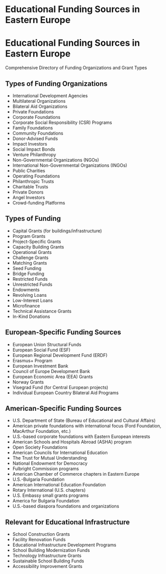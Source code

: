 # Educational Funding Sources in Eastern Europe

Educational Funding Sources in Eastern Europe
=============================================
Comprehensive Directory of Funding Organizations and Grant Types

Types of Funding Organizations
-----------------------------
- International Development Agencies
- Multilateral Organizations
- Bilateral Aid Organizations
- Private Foundations
- Corporate Foundations
- Corporate Social Responsibility (CSR) Programs
- Family Foundations
- Community Foundations
- Donor-Advised Funds
- Impact Investors
- Social Impact Bonds
- Venture Philanthropy
- Non-Governmental Organizations (NGOs)
- International Non-Governmental Organizations (INGOs)
- Public Charities
- Operating Foundations
- Philanthropic Trusts
- Charitable Trusts
- Private Donors
- Angel Investors
- Crowd-funding Platforms

Types of Funding
---------------
- Capital Grants (for buildings/infrastructure)
- Program Grants
- Project-Specific Grants
- Capacity Building Grants
- Operational Grants
- Challenge Grants
- Matching Grants
- Seed Funding
- Bridge Funding
- Restricted Funds
- Unrestricted Funds
- Endowments
- Revolving Loans
- Low-Interest Loans
- Microfinance
- Technical Assistance Grants
- In-Kind Donations

European-Specific Funding Sources
-------------------------------
- European Union Structural Funds
- European Social Fund (ESF)
- European Regional Development Fund (ERDF)
- Erasmus+ Program
- European Investment Bank
- Council of Europe Development Bank
- European Economic Area (EEA) Grants
- Norway Grants
- Visegrad Fund (for Central European projects)
- Individual European Country Bilateral Aid Programs

American-Specific Funding Sources
------------------------------
- U.S. Department of State (Bureau of Educational and Cultural Affairs)
- American private foundations with international focus (Ford Foundation, MacArthur Foundation, etc.)
- U.S.-based corporate foundations with Eastern European interests
- American Schools and Hospitals Abroad (ASHA) program
- Open Society Foundations
- American Councils for International Education
- The Trust for Mutual Understanding
- National Endowment for Democracy
- Fulbright Commission programs
- American Chamber of Commerce chapters in Eastern Europe
- U.S.-Bulgaria Foundation
- American International Education Foundation
- Rotary International (U.S. chapters)
- U.S. Embassy small grants programs
- America for Bulgaria Foundation
- U.S.-based diaspora foundations and organizations

Relevant for Educational Infrastructure
------------------------------------
- School Construction Grants
- Facility Renovation Funds
- Educational Infrastructure Development Programs
- School Building Modernization Funds
- Technology Infrastructure Grants
- Sustainable School Building Funds
- Accessibility Improvement Grants